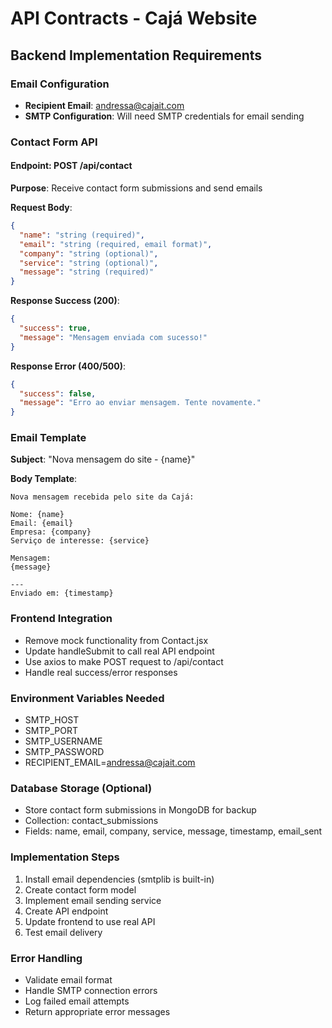 # API Contracts - Cajá Website

## Backend Implementation Requirements

### Email Configuration
- **Recipient Email**: andressa@cajait.com
- **SMTP Configuration**: Will need SMTP credentials for email sending

### Contact Form API

#### Endpoint: POST /api/contact
**Purpose**: Receive contact form submissions and send emails

**Request Body**:
```json
{
  "name": "string (required)",
  "email": "string (required, email format)",
  "company": "string (optional)",
  "service": "string (optional)",
  "message": "string (required)"
}
```

**Response Success (200)**:
```json
{
  "success": true,
  "message": "Mensagem enviada com sucesso!"
}
```

**Response Error (400/500)**:
```json
{
  "success": false,
  "message": "Erro ao enviar mensagem. Tente novamente."
}
```

### Email Template
**Subject**: "Nova mensagem do site - {name}"

**Body Template**:
```
Nova mensagem recebida pelo site da Cajá:

Nome: {name}
Email: {email}
Empresa: {company}
Serviço de interesse: {service}

Mensagem:
{message}

---
Enviado em: {timestamp}
```

### Frontend Integration
- Remove mock functionality from Contact.jsx
- Update handleSubmit to call real API endpoint
- Use axios to make POST request to /api/contact
- Handle real success/error responses

### Environment Variables Needed
- SMTP_HOST
- SMTP_PORT  
- SMTP_USERNAME
- SMTP_PASSWORD
- RECIPIENT_EMAIL=andressa@cajait.com

### Database Storage (Optional)
- Store contact form submissions in MongoDB for backup
- Collection: contact_submissions
- Fields: name, email, company, service, message, timestamp, email_sent

### Implementation Steps
1. Install email dependencies (smtplib is built-in)
2. Create contact form model
3. Implement email sending service
4. Create API endpoint
5. Update frontend to use real API
6. Test email delivery

### Error Handling
- Validate email format
- Handle SMTP connection errors
- Log failed email attempts
- Return appropriate error messages